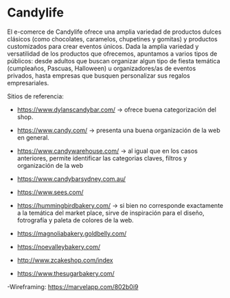 # Candylife
El e-comerce de Candylife ofrece una amplia variedad de productos dulces clásicos (como chocolates, caramelos, chupetines y gomitas) y productos customizados para crear eventos únicos. 
Dada la amplia variedad y versatilidad de los productos que ofrecemos, apuntamos a varios tipos de públicos: desde adultos que buscan organizar algun tipo de fiesta temática (cumpleaños, Pascuas, Halloween) u organizadores/as de eventos privados, hasta empresas que busquen personalizar sus regalos empresariales. 

Sitios de referencia:
- https://www.dylanscandybar.com/ -> ofrece buena categorización del shop.
- https://www.candy.com/ -> presenta una buena organización de la web en general.
- https://www.candywarehouse.com/ -> al igual que en los casos anteriores, permite identificar las categorias claves, filtros y     organización de la web
- https://www.candybarsydney.com.au/ 
- https://www.sees.com/

- https://hummingbirdbakery.com/  -> si bien no corresponde exactamente a la temática del market place, sirve de inspiración para el  diseño, fotrografía y paleta de colores de la web.

- https://magnoliabakery.goldbelly.com/
- https://noevalleybakery.com/
- http://www.zcakeshop.com/index
- https://www.thesugarbakery.com/

-Wireframing: https://marvelapp.com/802b0i9

